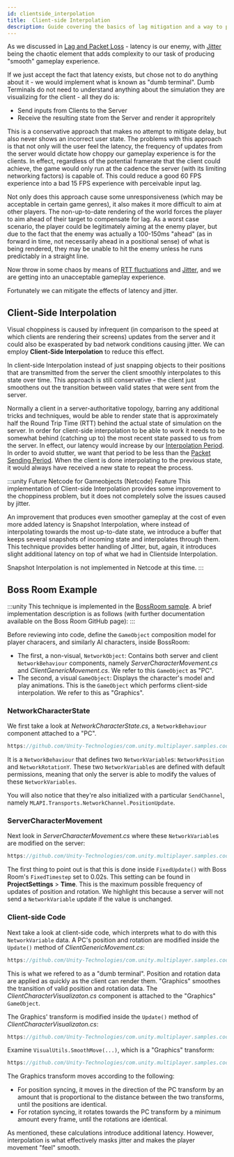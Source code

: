 ```yaml
---
id: clientside_interpolation
title:  Client-side Interpolation
description: Guide covering the basics of lag mitigation and a way to produce smooth gameplay.
---
```


As we discussed in [Lag and Packet Loss](lagandpacketloss.md) - latency is our enemy, with [Jitter](lagandpacketloss#jitter) being the chaotic element that adds complexity to our task of producing "smooth" gameplay experience.

If we just accept the fact that latency exists, but chose not to do anything about it - we would implement what is known as "dumb terminal". Dumb Terminals do not need to understand anything about the simulation they are visualizing for the client - all they do is:

* Send inputs from Clients to the Server
* Receive the resulting state from the Server and render it appropritely

This is a conservative approach that makes no attempt to mitigate delay, but also never shows an incorrect user state. The problems with this approach is that not only will the user feel the latency, the frequency of updates from the server would dictate how choppy our gameplay experience is for the clients. In effect, regardless of the potential framerate that the client could achieve, the game would only run at the cadence the server (with its limiting networking factors) is capable of. This could reduce a good 60 FPS experience into a  bad 15 FPS experience with perceivable input lag.

Not only does this approach cause some unresponsiveness (which may be acceptable in certain game genres), it also makes it more difficult to aim at other players. The non-up-to-date rendering of the world forces the player to aim ahead of their target to compensate for lag. As a worst case scenario, the player could be legitimately aiming at the enemy player, but due to the fact that the enemy was actually a 100-150ms "ahead" (as in forward in time, not necessarily ahead in a positional sense) of what is being rendered, they may be unable to hit the enemy unless he runs predictably in a straight line. 

Now throw in some chaos by means of [RTT fluctuations](lagandpacketloss#round-trip-time-rtt) and [Jitter](lagandpacketloss#jitter), and we are getting into an unacceptable gameplay experience.

Fortunately we can mitigate the effects of latency and jitter.

## Client-Side Interpolation

Visual choppiness is caused by infrequent (in comparison to the speed at which clients are rendering their screens) updates from the server and it could also be exasperated by bad network conditions causing jitter. We can employ **Client-Side Interpolation** to reduce this effect. 

In client-side Interpolation instead of just snapping objects to their positions that are transmitted from the server the client smoothly interpolates to this state over time. This approach is still conservative - the client just smoothens out the transition between valid states that were sent from the server. 

Normally a client in a server-authoritative topology, barring any additional tricks and techniques, would be able to render state that is approximately half the Round Trip Time (RTT) behind the actual state of simulation on the server. In order for client-side interpolation to be able to work it needs to be somewhat behind (catching up to) the most recent state passed to us from the server. In effect, our latency would increase by our [Interpolation Period](../reference/glossary/network-latency-management#interpolation-period). In order to avoid stutter, we want that period to be less than the [Packet Sending Period](../reference/glossary/network-latency-management#packet-sending-period). When the client is done interpolating to the previous state, it would always have received a new state to repeat the process. 

:::unity Future Netcode for Gameobjects (Netcode) Feature
This implementation of Client-side Interpolation provides some improvement to the choppiness problem, but it does not completely solve the issues caused by jitter.

An improvement that produces even smoother gameplay at the cost of even more added latency is Snapshot Interpolation, where instead of interpolating towards the most up-to-date state, we introduce a buffer that keeps several snapshots of incoming state and interpolates through them. This technique provides better handling of Jitter, but, again, it introduces slight additional latency on top of what we had in Clientside Interpolation.

Snapshot Interpolation is not implemented in Netcode at this time.
:::

## Boss Room Example 

:::unity
This technique is implemented in the [BossRoom sample](https://github.com/Unity-Technologies/com.unity.multiplayer.samples.coop/). A brief implementation description is as follows (with further documentation available on the Boss Room GitHub page):
:::

Before reviewing into code, define the `GameObject` composition model for player characers, and similarly AI characters, inside BossRoom:

* The first, a non-visual, `NetworkObject`: Contains both server and client `NetworkBehaviour` components, namely *ServerCharacterMovement.cs* and *ClientGenericMovement.cs*. We refer to this `GameObject` as "PC".
* The second, a visual `GameObject`: Displays the character's model and play animations. This is the `GameObject` which performs client-side interpolation. We refer to this as "Graphics".

### NetworkCharacterState

We first take a look at *NetworkCharacterState.cs*, a `NetworkBehaviour` component attached to a "PC".

```csharp reference
https://github.com/Unity-Technologies/com.unity.multiplayer.samples.coop/blob/main/Assets/BossRoom/Scripts/Shared/Game/Entity/NetworkCharacterState.cs#L45-L55
```

It is a `NetworkBehaviour` that defines two `NetworkVariable`s: `NetworkPosition` and `NetworkRotationY`.
These two `NetworkVariable`s are defined with default permissions, meaning that only the server is able to modify the values of these `NetworkVariables`.

You will also notice that they're also initialized with a particular `SendChannel`, namely `MLAPI.Transports.NetworkChannel.PositionUpdate`.

### ServerCharacterMovement

Next look in *ServerCharacterMovement.cs* where these `NetworkVariable`s are modified on the server:

```csharp reference
https://github.com/Unity-Technologies/com.unity.multiplayer.samples.coop/blob/main/Assets/BossRoom/Scripts/Server/Game/Character/ServerCharacterMovement.cs#L150-L159
```

The first thing to point out is that this is done inside `FixedUpdate()` with Boss Room's `FixedTimestep` set to 0.02s. This setting can be found in **ProjectSettings** > **Time**. This is the maximum possible frequency of updates of position and rotation. We highlight this because a server will not send a `NetworkVariable` update if the value is unchanged.

### Client-side Code

Next take a look at client-side code, which interprets what to do with this `NetworkVariable` data.
A PC's position and rotation are modified inside the `Update()` method of *ClientGenericMovement.cs*:

```csharp reference
https://github.com/Unity-Technologies/com.unity.multiplayer.samples.coop/blob/main/Assets/BossRoom/Scripts/Client/Game/Character/ClientGenericMovement.cs#L35-L48
```

This is what we refered to as a "dumb terminal". Position and rotation data are applied as quickly as the client can render them.
"Graphics" smoothes the transition of valid position and rotation data. The *ClientCharacterVisualizaton.cs* component is attached to the "Graphics" `GameObject`. 

The Graphics' transform is modified inside the `Update()` method of *ClientCharacterVisualizaton.cs*:

```csharp reference
https://github.com/Unity-Technologies/com.unity.multiplayer.samples.coop/blob/main/Assets/BossRoom/Scripts/Client/Game/Character/ClientCharacterVisualization.cs#L335-L353
```

Examine `VisualUtils.SmoothMove(...)`, which is a "Graphics" transform:

```csharp reference
https://github.com/Unity-Technologies/com.unity.multiplayer.samples.coop/blob/main/Assets/BossRoom/Scripts/Client/Game/Utils/VisualUtils.cs#L22-L64
```

The Graphics transform moves according to the following:

* For position syncing, it moves in the direction of the PC transform by an amount that is proportional to the distance between the two transforms, until the positions are identical.
* For rotation syncing, it rotates towards the PC transform by a minimum amount every frame, until the rotations are identical.

As mentioned, these calculations introduce additional latency. However, interpolation is what effectively masks jitter and makes the player movement "feel" smooth.
